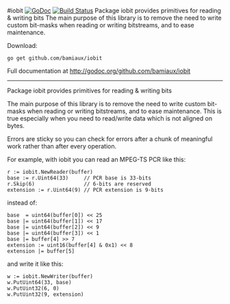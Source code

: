 #iobit [![GoDoc](https://godoc.org/github.com/bamiaux/iobit/web?status.png)](https://godoc.org/github.com/bamiaux/iobit) [![Build Status](https://travis-ci.org/bamiaux/iobit.png)](https://travis-ci.org/bamiaux/iobit)
Package iobit provides primitives for reading & writing bits The main purpose of this library is to remove the need to write custom bit-masks when reading or writing bitstreams, and to ease maintenance.

Download:
```shell
go get github.com/bamiaux/iobit
```


Full documentation at http://godoc.org/github.com/bamiaux/iobit

* * *
Package iobit provides primitives for reading & writing bits

The main purpose of this library is to remove the need to write
custom bit-masks when reading or writing bitstreams, and to ease
maintenance. This is true especially when you need to read/write
data which is not aligned on bytes.

Errors are sticky so you can check for errors after a chunk of
meaningful work rather than after every operation.

For example, with iobit you can read an MPEG-TS PCR like this:

```
r := iobit.NewReader(buffer)
base := r.Uint64(33)     // PCR base is 33-bits
r.Skip(6)                // 6-bits are reserved
extension := r.Uint64(9) // PCR extension is 9-bits
```

instead of:

```
base  = uint64(buffer[0]) << 25
base |= uint64(buffer[1]) << 17
base |= uint64(buffer[2]) << 9
base |= uint64(buffer[3]) << 1
base |= buffer[4] >> 7
extension := uint16(buffer[4] & 0x1) << 8
extension |= buffer[5]
```

and write it like this:

```
w := iobit.NewWriter(buffer)
w.PutUint64(33, base)
w.PutUint32(6, 0)
w.PutUint32(9, extension)
```



